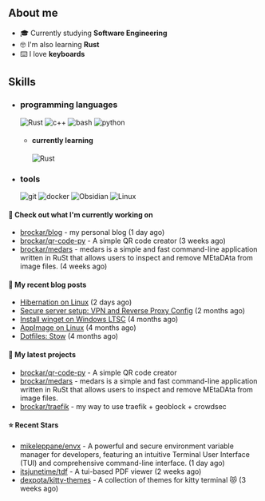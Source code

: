 

## About me 

- 🎓 Currently studying **Software Engineering**
- 🤓 I'm also learning **Rust**
- ⌨️ I love **keyboards**

## Skills  
  
- <h3> programming languages </h3>
  <img src = "https://img.shields.io/badge/Rust-000000?style=for-the-badge&logo=rust&logoColor=red" alt = "Rust" />
  <img src = "https://img.shields.io/badge/c++-%2300599C.svg?style=for-the-badge&logo=c%2B%2B&logoColor=white" alt = "c++" />
  <img src = "https://img.shields.io/badge/shell_script-%23121011.svg?style=for-the-badge&logo=gnu-bash&logoColor=white" alt = "bash" />
  <img src = "https://img.shields.io/badge/Python-14354C?style=for-the-badge&logo=python&logoColor=white" alt = "python" />
  
  - <h4> currently learning </h4>
    <img src = "https://img.shields.io/badge/Rust-000000?style=for-the-badge&logo=rust&logoColor=red" alt = "Rust" />

- <h3> tools </h3>
    <img src = "https://img.shields.io/badge/git-%23F05033.svg?style=for-the-badge&logo=git&logoColor=white" alt = "git" />
    <img src = "https://img.shields.io/badge/docker-%230db7ed.svg?style=for-the-badge&logo=docker&logoColor=white" alt = "docker" />
    <img src = "https://img.shields.io/badge/Obsidian-%23483699.svg?style=for-the-badge&logo=obsidian&logoColor=white" alt = "Obsidian" />
    <img src = "https://img.shields.io/badge/Linux-FCC624?style=for-the-badge&logo=linux&logoColor=black" alt = "Linux" />

#### 👷 Check out what I'm currently working on

- [brockar/blog](https://github.com/brockar/blog) - my personal blog (1 day ago)
- [brockar/qr-code-py](https://github.com/brockar/qr-code-py) - A simple QR code creator (3 weeks ago)
- [brockar/medars](https://github.com/brockar/medars) - medars is a simple and fast command-line application written in RuSt that allows users to inspect and remove MEtaDAta from image files. (4 weeks ago)

#### 📜 My recent blog posts

- [Hibernation on Linux](https://blog.mguz.xyz/p/hibernation-on-linux/) (2 days ago)
- [Secure server setup: VPN and Reverse Proxy Config](https://blog.mguz.xyz/p/secure-server-setup-vpn-and-reverse-proxy-config/) (2 months ago)
- [Install winget on Windows LTSC](https://blog.mguz.xyz/p/install-winget-on-windows-ltsc/) (4 months ago)
- [AppImage on Linux](https://blog.mguz.xyz/p/appimage-on-linux/) (4 months ago)
- [Dotfiles: Stow](https://blog.mguz.xyz/p/dotfiles-stow/) (4 months ago)

#### 🌱 My latest projects

- [brockar/qr-code-py](https://github.com/brockar/qr-code-py) - A simple QR code creator
- [brockar/medars](https://github.com/brockar/medars) - medars is a simple and fast command-line application written in RuSt that allows users to inspect and remove MEtaDAta from image files.
- [brockar/traefik](https://github.com/brockar/traefik) - my way to use traefik &#43; geoblock &#43; crowdsec

#### ⭐ Recent Stars

- [mikeleppane/envx](https://github.com/mikeleppane/envx) - A powerful and secure environment variable manager for developers, featuring an intuitive Terminal User Interface (TUI) and comprehensive command-line interface. (1 day ago)
- [itsjunetime/tdf](https://github.com/itsjunetime/tdf) - A tui-based PDF viewer (2 weeks ago)
- [dexpota/kitty-themes](https://github.com/dexpota/kitty-themes) - A collection of themes for kitty terminal 😻 (3 weeks ago)


